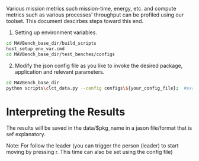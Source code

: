 Various mission metrics such mission-time, energy, etc. and compute metrics such as various processes' throughput can be profiled using our toolset. This document descirbes steps toward this end. 

1. Setting up environment variables. 
```bash
cd MAVBench_base_dir/build_scripts
host_setup_env_var.cmd  
cd MAVBench_base_dir/test_benches/configs
``` 
 2. Modify the json config file as you like to invoke the desired package, application and relevant parameters.
 ```bash
 cd MAVBench_base_dir
 python scripts\clct_data.py --config configs\${your_config_file};  #example:  python scripts\clct_data.py --config configs\helloworld_config.json
 ``` 

# Interpreting the Results
The results will be saved in the data/$pkg_name in a jason file/format that is
sef explanatory.

Note: For follow the leader (you can trigger the person (leader) to start moving by pressing r. This time can also be set using
the config file)


